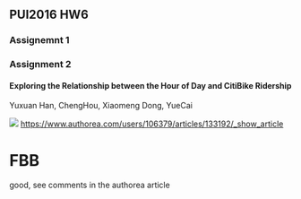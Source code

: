 ## PUI2016 HW6

### Assignemnt 1

### Assignment 2

#### Exploring the Relationship between the Hour of Day and CitiBike Ridership
Yuxuan Han, ChengHou, Xiaomeng Dong, YueCai

![](HW6_Assignment2.png)
https://www.authorea.com/users/106379/articles/133192/_show_article

# FBB
good, see comments in the authorea article
